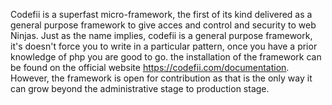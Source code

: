 Codefii is a superfast micro-framework, the first of its
  kind delivered as a general purpose framework to give acces and control and security to web Ninjas.
  Just as the name implies, codefii is a general purpose framework, it's doesn't force you to write in a particular pattern, once you have a prior knowledge of php you are good to go.
  the installation of the framework can be found on the official website https://codefii.com/documentation.
  However, the framework is open for contribution as that is the only way it can grow beyond the administrative stage to production stage.
